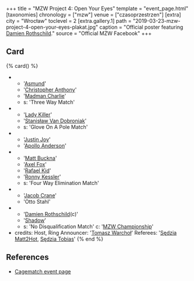 +++
title = "MZW Project 4: Open Your Eyes"
template = "event_page.html"
[taxonomies]
chronology = ["mzw"]
venue = ["czasoprzestrzen"]
[extra]
city = "Wrocław"
toclevel = 2
[extra.gallery.1]
path = "2019-03-23-mzw-project-4-open-your-eyes-plakat.jpg"
caption = "Official poster featuring [Damien Rothschild](@/w/damien-rothschild.md)."
source = "Official MZW Facebook"
+++

## Card

{% card() %}
- - '[Asmund](@/w/asmund.md)'
  - '[Christopher Anthony](@/w/christopher-anthony.md)'
  - '[Madman Charlie](@/w/madman-charlie.md)'
  - s: 'Three Way Match'
- - '[Lady Killer](@/w/boro.md)'
  - '[Stanisław Van Dobroniak](@/w/stanislaw-van-dobroniak.md)'
  - s: 'Glove On A Pole Match'
- - '[Justin Joy](@/w/justin-joy.md)'
  - '[Apollo Anderson](@/w/apollo-anderson.md)'
- - '[Matt Buckna](@/w/matt-buckna.md)'
  - '[Axel Fox](@/w/axel-fox.md)'
  - '[Rafael Kid](@/w/rafael-kid.md)'
  - '[Ronny Kessler](@/w/ronny-kessler.md)'
  - s: 'Four Way Elimination Match'
- - '[Jacob Crane](@/w/jacob-crane.md)'
  - 'Otto Stahl'
- - '[Damien Rothschild](@/w/damien-rothschild.md)(c)'
  - '[Shadow](@/w/shadow.md)'
  - s: 'No Disqualification Match'
    c: '[MZW Championship](@/c/mzw-championship.md)'
- credits:
    Host, Ring Announcer: '[Tomasz Warchoł](@/w/tomasz-warchol.md)'
    Referees: '[Sędzia Matt2Hot](@/w/matt2hot.md), [Sędzia Tobias](@/w/sedzia-tobias.md)'
{% end %}

## References

* [Cagematch event page](https://www.cagematch.net/?id=1&nr=322463)

